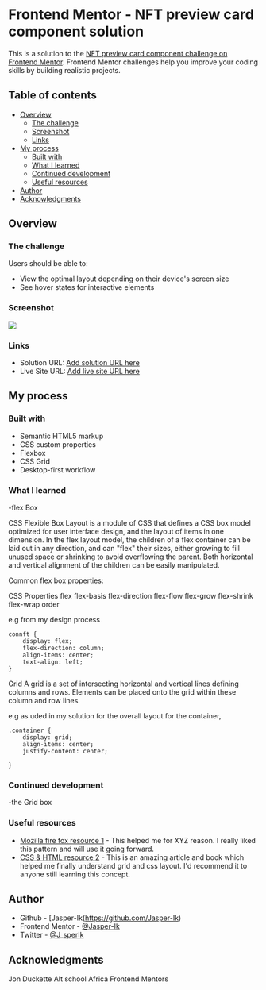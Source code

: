 # Frontend Mentor - NFT preview card component solution

This is a solution to the [NFT preview card component challenge on Frontend Mentor](https://www.frontendmentor.io/challenges/nft-preview-card-component-SbdUL_w0U). Frontend Mentor challenges help you improve your coding skills by building realistic projects. 

## Table of contents

- [Overview](#overview)
  - [The challenge](#the-challenge)
  - [Screenshot](#screenshot)
  - [Links](#links)
- [My process](#my-process)
  - [Built with](#built-with)
  - [What I learned](#what-i-learned)
  - [Continued development](#continued-development)
  - [Useful resources](#useful-resources)
- [Author](#author)
- [Acknowledgments](#acknowledgments)



## Overview

### The challenge

Users should be able to:

- View the optimal layout depending on their device's screen size
- See hover states for interactive elements

### Screenshot

![](./screenshot.jpg)


### Links

- Solution URL: [Add solution URL here](https://your-solution-url.com)
- Live Site URL: [Add live site URL here](https://jasper-ik.github.io/nftCard/nft.html)

## My process

### Built with

- Semantic HTML5 markup
- CSS custom properties
- Flexbox
- CSS Grid
- Desktop-first workflow



### What I learned
 -flex Box

 CSS Flexible Box Layout is a module of CSS that defines a CSS box model optimized for user interface design, and the layout of items in one dimension. In the flex layout model, the children of a flex container can be laid out in any direction, and can "flex" their sizes, either growing to fill unused space or shrinking to avoid overflowing the parent. Both horizontal and vertical alignment of the children can be easily manipulated.

 Common flex box properties:

 CSS Properties
flex
flex-basis
flex-direction
flex-flow
flex-grow
flex-shrink
flex-wrap
order

e.g from my design process

```
connft {
    display: flex;
    flex-direction: column;
    align-items: center;
    text-align: left;
}
```

  Grid
A grid is a set of intersecting horizontal and vertical lines defining columns and rows. Elements can be placed onto the grid within these column and row lines.

e.g as uded in my solution for the overall layout for the container,

```
.container {
    display: grid;
    align-items: center;
    justify-content: center;
  
}
```



### Continued development

-the Grid box

### Useful resources

- [Mozilla fire fox resource 1](https://developer.mozilla.org/en-US/docs/Web/CSS/CSS_Grid_Layout/Basic_Concepts_of_Grid_Layout#grid_lines) - This helped me for XYZ reason. I really liked this pattern and will use it going forward.
- [CSS & HTML resource 2](https://www.amazon.com/HTML-CSS-Design-Build-Websites/dp/1118008189) - This is an amazing article and book which helped me finally understand grid and css layout. I'd recommend it to anyone still learning this concept.


## Author

- Github - [Jasper-Ik(https://github.com/Jasper-Ik)
- Frontend Mentor - [@Jasper-Ik](https://www.frontendmentor.io/profile/Jasper-Ik)
- Twitter - [@J_sperIk](https://www.twitter.com/J_sperIk)


## Acknowledgments

Jon Duckette
Alt school Africa
Frontend Mentors

